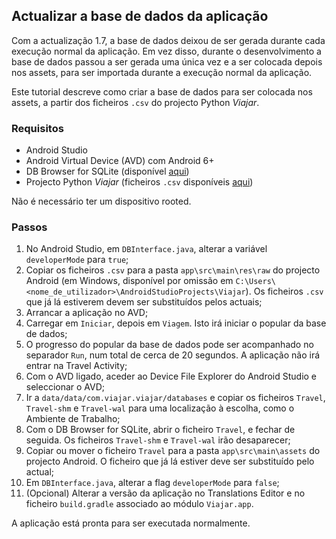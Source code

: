 ## Actualizar a base de dados da aplicação

Com a actualização 1.7, a base de dados deixou de ser gerada durante cada execução normal da aplicação. Em vez disso, durante o desenvolvimento a base de dados passou a ser gerada uma única vez e a ser colocada depois nos assets, para ser importada durante a execução normal da aplicação.

Este tutorial descreve como criar a base de dados para ser colocada nos assets, a partir dos ficheiros `.csv` do projecto Python *Viajar*.  

### Requisitos

- Android Studio
- Android Virtual Device (AVD) com Android 6+
- DB Browser for SQLite (disponível [aqui](https://sqlitebrowser.org/))
- Projecto Python *Viajar* (ficheiros `.csv` disponíveis [aqui](https://github.com/migueldgoncalves/Viajar/tree/master/src/viajar/base_dados))

Não é necessário ter um dispositivo rooted.

### Passos

1. No Android Studio, em `DBInterface.java`, alterar a variável `developerMode` para `true`;
2. Copiar os ficheiros `.csv` para a pasta `app\src\main\res\raw` do projecto Android (em Windows, disponível por omissão em `C:\Users\<nome_de_utilizador>\AndroidStudioProjects\Viajar`). Os ficheiros `.csv` que já lá estiverem devem ser substituídos pelos actuais;
3. Arrancar a aplicação no AVD;
4. Carregar em `Iniciar`, depois em `Viagem`. Isto irá iniciar o popular da base de dados;
5. O progresso do popular da base de dados pode ser acompanhado no separador `Run`, num total de cerca de 20 segundos. A aplicação não irá entrar na Travel Activity;
6. Com o AVD ligado, aceder ao Device File Explorer do Android Studio e seleccionar o AVD;
7. Ir a `data/data/com.viajar.viajar/databases` e copiar os ficheiros `Travel`, `Travel-shm` e `Travel-wal` para uma localização à escolha, como o Ambiente de Trabalho;
8. Com o DB Browser for SQLite, abrir o ficheiro `Travel`, e fechar de seguida. Os ficheiros `Travel-shm` e `Travel-wal` irão desaparecer;
9. Copiar ou mover o ficheiro `Travel` para a pasta `app\src\main\assets` do projecto Android. O ficheiro que já lá estiver deve ser substituído pelo actual;
10. Em `DBInterface.java`, alterar a flag `developerMode` para `false`;
11. (Opcional) Alterar a versão da aplicação no Translations Editor e no ficheiro `build.gradle` associado ao módulo `Viajar.app`.

A aplicação está pronta para ser executada normalmente.